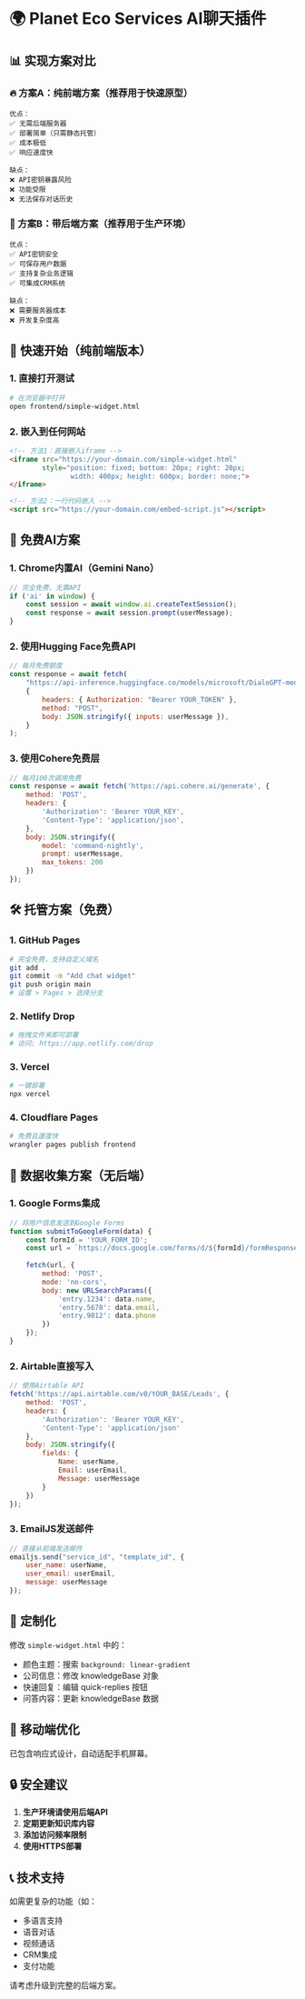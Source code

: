 # 🌍 Planet Eco Services AI聊天插件

## 📊 实现方案对比

### 🔥 方案A：纯前端方案（推荐用于快速原型）
```
优点：
✅ 无需后端服务器
✅ 部署简单（只需静态托管）
✅ 成本极低
✅ 响应速度快

缺点：
❌ API密钥暴露风险
❌ 功能受限
❌ 无法保存对话历史
```

### 💪 方案B：带后端方案（推荐用于生产环境）
```
优点：
✅ API密钥安全
✅ 可保存用户数据
✅ 支持复杂业务逻辑
✅ 可集成CRM系统

缺点：
❌ 需要服务器成本
❌ 开发复杂度高
```

## 🚀 快速开始（纯前端版本）

### 1. 直接打开测试
```bash
# 在浏览器中打开
open frontend/simple-widget.html
```

### 2. 嵌入到任何网站
```html
<!-- 方法1：直接嵌入iframe -->
<iframe src="https://your-domain.com/simple-widget.html" 
        style="position: fixed; bottom: 20px; right: 20px; 
               width: 400px; height: 600px; border: none;">
</iframe>

<!-- 方法2：一行代码嵌入 -->
<script src="https://your-domain.com/embed-script.js"></script>
```

## 🎯 免费AI方案

### 1. Chrome内置AI（Gemini Nano）
```javascript
// 完全免费，无需API
if ('ai' in window) {
    const session = await window.ai.createTextSession();
    const response = await session.prompt(userMessage);
}
```

### 2. 使用Hugging Face免费API
```javascript
// 每月免费额度
const response = await fetch(
    "https://api-inference.huggingface.co/models/microsoft/DialoGPT-medium",
    {
        headers: { Authorization: "Bearer YOUR_TOKEN" },
        method: "POST",
        body: JSON.stringify({ inputs: userMessage }),
    }
);
```

### 3. 使用Cohere免费层
```javascript
// 每月100次调用免费
const response = await fetch('https://api.cohere.ai/generate', {
    method: 'POST',
    headers: {
        'Authorization': 'Bearer YOUR_KEY',
        'Content-Type': 'application/json',
    },
    body: JSON.stringify({
        model: 'command-nightly',
        prompt: userMessage,
        max_tokens: 200
    })
});
```

## 🛠️ 托管方案（免费）

### 1. GitHub Pages
```bash
# 完全免费，支持自定义域名
git add .
git commit -m "Add chat widget"
git push origin main
# 设置 > Pages > 选择分支
```

### 2. Netlify Drop
```bash
# 拖拽文件夹即可部署
# 访问: https://app.netlify.com/drop
```

### 3. Vercel
```bash
# 一键部署
npx vercel
```

### 4. Cloudflare Pages
```bash
# 免费且速度快
wrangler pages publish frontend
```

## 📝 数据收集方案（无后端）

### 1. Google Forms集成
```javascript
// 将用户信息发送到Google Forms
function submitToGoogleForm(data) {
    const formId = 'YOUR_FORM_ID';
    const url = `https://docs.google.com/forms/d/${formId}/formResponse`;
    
    fetch(url, {
        method: 'POST',
        mode: 'no-cors',
        body: new URLSearchParams({
            'entry.1234': data.name,
            'entry.5678': data.email,
            'entry.9012': data.phone
        })
    });
}
```

### 2. Airtable直接写入
```javascript
// 使用Airtable API
fetch('https://api.airtable.com/v0/YOUR_BASE/Leads', {
    method: 'POST',
    headers: {
        'Authorization': 'Bearer YOUR_KEY',
        'Content-Type': 'application/json'
    },
    body: JSON.stringify({
        fields: {
            Name: userName,
            Email: userEmail,
            Message: userMessage
        }
    })
});
```

### 3. EmailJS发送邮件
```javascript
// 直接从前端发送邮件
emailjs.send("service_id", "template_id", {
    user_name: userName,
    user_email: userEmail,
    message: userMessage
});
```

## 🎨 定制化

修改 `simple-widget.html` 中的：
- 颜色主题：搜索 `background: linear-gradient`
- 公司信息：修改 knowledgeBase 对象
- 快速回复：编辑 quick-replies 按钮
- 问答内容：更新 knowledgeBase 数据

## 📱 移动端优化

已包含响应式设计，自动适配手机屏幕。

## 🔒 安全建议

1. **生产环境请使用后端API**
2. **定期更新知识库内容**
3. **添加访问频率限制**
4. **使用HTTPS部署**

## 📞 技术支持

如需更复杂的功能（如：
- 多语言支持
- 语音对话
- 视频通话
- CRM集成
- 支付功能

请考虑升级到完整的后端方案。